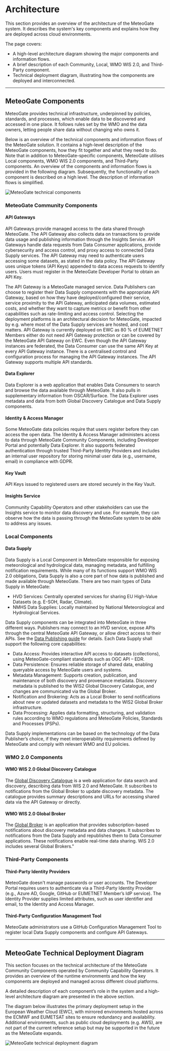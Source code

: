 # Architecture

This section provides an overview of the architecture of the MeteoGate system. It describes the system's key components and explains how they are deployed across cloud environments.

The page covers:
- A high-level architecture diagram showing the major components and information flows.
- A brief description of each Community, Local, WMO WIS 2.0, and Third-Party component.
- Technical deployment diagram, illustrating how the components are deployed and interconnected.

---

## MeteoGate Components

MeteoGate provides technical infrastructure, underpinned by policies, standards, and processes, which enable data to be discovered and accessed in one place. It follows rules set by the WMO and the data owners, letting people share data without changing who owns it. 

Below is an overview of the technical components and information flows of the MeteoGate solution. It contains a high-level description of the MeteoGate components, how they fit together and what they need to do. Note that in addition to MeteoGate-specific components, MeteoGate utilises Local components, WMO WIS 2.0 components, and Third-Party components.
An overview of the components and information flows is provided in the following diagram. Subsequently, the functionality of each component is described on a high level. The description of information flows is simplified.

![MeteoGate technical components](images/meteogate-technical-components.png)

### MeteoGate Community Components

#### API Gateways 

API Gateways provide managed access to the data shared through MeteoGate. The API Gateway also collects data on transactions to provide data usage and publishing information through the Insights Service.
API Gateways handle data requests from Data Consumer applications, provide cybersecurity and access control, and proxy access to connected Data Supply services. The API Gateway may need to authenticate users accessing some datasets, as stated in the data policy. The API Gateway uses unique tokens (API Keys) appended to data access requests to identify users. Users must register in the MeteoGate Developer Portal to obtain an API Key.

The API Gateway is a MeteoGate managed service. Data Publishers can choose to register their Data Supply components with the appropriate API Gateway, based on how they have deployed/configured their service, service proximity to the API Gateway, anticipated data volumes, estimated costs, and whether they want to capture metrics or benefit from other capabilities such as rate-limiting and access control.
Selecting the deployment platforms is an architectural decision for MeteoGate, impacted by e.g. where most of the Data Supply services are hosted, and cost matters. API Gateway is currently deployed on EWC as 80 % of EUMETNET Members either do not need API Gateway protection or can be covered by the MeteoGate API Gateway on EWC.
Even though the API Gateway instances are federated, the Data Consumer can use the same API Key at every API Gateway instance. There is a centralised control and configuration process for managing the API Gateway instances.
The API Gateway supports multiple API standards.

#### Data Explorer

Data Explorer is a web application that enables Data Consumers to search and browse the data available through MeteoGate. It also pulls in supplementary information from OSCAR/Surface. The Data Explorer uses metadata and data from both Global Discovery Catalogue and Data Supply components.

#### Identity & Access Manager

Some MeteoGate data policies require that users register before they can access the open data. The Identity & Access Manager administers access to data through MeteoGate Community Components, including Developer Portal and potentially Data Explorer. It also supports federated authentication through trusted Third-Party Identity Providers and includes an internal user repository for storing minimal user data (e.g., username, email) in compliance with GDPR.

#### Key Vault

API Keys issued to registered users are stored securely in the Key Vault.

#### Insights Service
Community Capability Operators and other stakeholders can use the Insights service to monitor data discovery and use. For example, they can observe how the data is passing through the MeteoGate system to be able to address any issues.

### Local Components 

#### Data Supply 

Data Supply is a Local Component in MeteoGate responsible for exposing meteorological and hydrological data, managing metadata, and fulfilling notification requirements. While many of its functions support WMO WIS 2.0 obligations, Data Supply is also a core part of how data is published and made available through MeteoGate.
There are two main types of Data Supply in MeteoGate:
- HVD Services: Centrally operated services for sharing EU High-Value Datasets (e.g. E-SOH, Radar, Climate).
- NMHS Data Supplies: Locally maintained by National Meteorological and Hydrological Services.

Data Supply components can be integrated into MeteoGate in three different ways. Publishers may connect to an HVD service, expose APIs through the central MeteoGate API Gateway, or allow direct access to their APIs. See the [Data Publishing guide](3-publishing-data.md) for details.
Each Data Supply shall support the following core capabilities:
- Data Access: Provides interactive API access to datasets (collections), using MeteoGate-compliant standards such as OGC API – EDR.
- Data Persistence: Ensures reliable storage of shared data, enabling queryable access by MeteoGate users and systems.
- Metadata Management: Supports creation, publication, and maintenance of both discovery and provenance metadata. Discovery metadata is published to the WIS2 Global Discovery Catalogue, and changes are communicated via the Global Broker.
- Notification and Brokering: Acts as a Local Broker to send notifications about new or updated datasets and metadata to the WIS2 Global Broker infrastructure.
- Data Processing: Applies data formatting, structuring, and validation rules according to WMO regulations and MeteoGate Policies, Standards and Processes (PSPs).

Data Supply implementations can be based on the technology of the Data Publisher’s choice, if they meet interoperability requirements defined by MeteoGate and comply with relevant WMO and EU policies.

### WMO 2.0 Components

#### WMO WIS 2.0 Global Discovery Catalogue

The [Global Discovery Catalogue](https://github.com/wmo-im/wis2-gdc) is a web application for data search and discovery, describing data from WIS 2.0 and MeteoGate. It subscribes to notifications from the Global Broker to update discovery metadata. 
The catalogue provides summary descriptions and URLs for accessing shared data via the API Gateway or directly.

#### WMO WIS 2.0 Global Broker

The [Global Broker](https://community.wmo.int/en/activity-areas/wis/WIS2-overview) is an application that provides subscription-based notifications about discovery metadata and data changes. It subscribes to notifications from the Data Supply and republishes them to Data Consumer applications. These notifications enable real-time data sharing. WIS 2.0 includes several Global Brokers."

### Third-Party Components

#### Third-Party Identity Providers

MeteoGate doesn't manage passwords or user accounts. The Developer Portal requires users to authenticate via a Third-Party Identity Provider (e.g., Azure AD, Google, GitHub or EUMETNET Member’s IdP service). The Identity Provider supplies limited attributes, such as user identifier and email, to the Identity and Access Manager.

#### Third-Party Configuration Management Tool

MeteoGate administrators use a GitHub Configuration Management Tool to register local Data Supply components and configure API Gateways.

---

## MeteoGate Technical Deployment Diagram

This section focuses on the technical architecture of the MeteoGate Community Components operated by Community Capability Operators. It provides an overview of the runtime environments and how the key components are deployed and managed across different cloud platforms.

A detailed description of each component’s role in the system and a high-level architecture diagram are presented in the above section.

The diagram below illustrates the primary deployment setup in the European Weather Cloud (EWC), with mirrored environments hosted across the ECMWF and EUMETSAT sites to ensure redundancy and availability. Additional environments, such as public cloud deployments (e.g. AWS), are not part of the current reference setup but may be supported in the future as the MeteoGate expands.

![MeteoGate technical deployment diagram](images/meteogate-technical-deployment.png)
